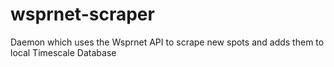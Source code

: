 # wsprnet-scraper
Daemon which uses the Wsprnet API to scrape new spots and adds them to local Timescale Database
